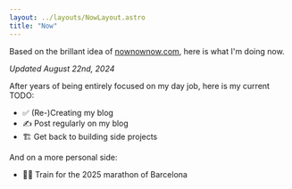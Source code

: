 ```yaml
---
layout: ../layouts/NowLayout.astro
title: "Now"
---
```


Based on the brillant idea of <a href="https://nownownow.com/">nownownow.com</a>, here is what I'm doing now.

_Updated August 22nd, 2024_

After years of being entirely focused on my day job, here is my current TODO:

- ✅ (Re-)Creating my blog
- ✍️ Post regularly on my blog
- 🏗️ Get back to building side projects

And on a more personal side:

- 🏃‍♂️ Train for the 2025 marathon of Barcelona
